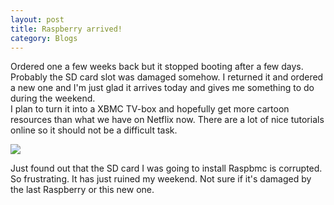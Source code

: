 ```yaml
---
layout: post
title: Raspberry arrived!
category: Blogs 
---
```


Ordered one a few weeks back but it stopped booting after a few days. Probably the SD card slot
was damaged somehow. I returned it and ordered a new one and I'm just glad it
arrives today and gives me something to do during the weekend. <br/>
I plan to turn it into a XBMC TV-box and hopefully get more cartoon resources
than what we have on Netflix now. There are a lot of nice tutorials online so it
should not be a difficult task. 
 

![]({{site.url}}/photos/2014/2014-12-04-raspberry.jpg)

Just found out that the SD card I was going to install Raspbmc is corrupted. So
frustrating. It has just ruined my weekend. Not sure
if it's damaged by the last Raspberry or this new one.
